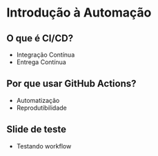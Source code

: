 # Introdução à Automação

## O que é CI/CD?
- Integração Contínua
- Entrega Contínua

## Por que usar GitHub Actions?
- Automatização
- Reprodutibilidade

## Slide de teste
- Testando workflow